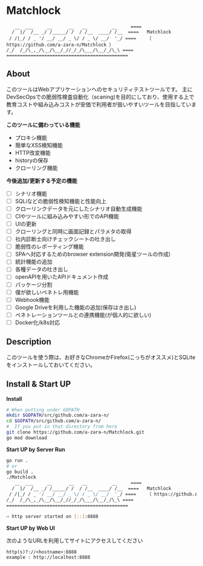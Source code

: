 # Matchlock
```
   __  ___     __      __   __         __     ====
  /  |/  /__ _/ /_____/ /  / /__  ____/ /__  ====   Matchlock
 / /|_/ / _ '/ __/ __/ _ \/ / _ \/ __/  '_/ ====	〔 https://github.com/a-zara-n/Matchlock 〕
/_/  /_/\_,_/\__/\__/_//_/_/\___/\__/_/\_\ ====
=============================================
```
## About
このツールはWebアプリケーションへのセキュリティテストツールです。
主にDevSecOpsでの脆弱性検査自動化（scaning)を目的にしており、使用する上で教育コストや組み込みコストが安価で利用者が扱いやすいツールを目指しています。

**このツールに備わっている機能**
- プロキシ機能
- 簡単なXSS検知機能
- HTTP改変機能
- historyの保存
- クローリング機能

**今後追加/更新する予定の機能**
- [ ] シナリオ機能
- [ ] SQLiなどの脆弱性検知機能と性能向上
- [ ] クローリンクデータを元にしたシナリオ自動生成機能
- [ ] CIやツールに組み込みやすい形でのAPI機能
- [ ] UIの更新
- [ ] クローリングと同時に画面記録とパラメタの取得
- [ ] 社内診断士向けチェックシートの吐き出し
- [ ] 脆弱性のレポーティング機能
- [ ] SPAへ対応するためのbrowser extension開発(衛星ツールの作成)
- [ ] 統計機能の追加
- [ ] 各種データの吐き出し
- [ ] openAPIを用いたAPIドキュメント作成
- [ ] パッケージ分割
- [ ] 僕が欲しいペネトレ用機能
- [ ] Webhook機能
- [ ] Google Driveを利用した機能の追加(保存はき出し)
- [ ] ペネトレーションツールとの連携機能(が個人的に欲しい)
- [ ] Docker化/k8s対応
## Description
このツールを使う際は、お好きなChromeかFirefox(こっちがオススメ)とSQLiteをインストールしておいてください。
## Install & Start UP
**Install**
```sh
# When putting under GOPATH
mkdir $GOPATH/src/github.com/a-zara-n/
cd $GOPATH/src/github.com/a-zara-n/
#  If you put in that directory from here
git clone https://github.com/a-zara-n/Matchlock.git
go mod download
```
**Start UP by Server Run**
```sh
go run .
# or
go build .
./Matchlock
   __  ___     __      __   __         __     ====
  /  |/  /__ _/ /_____/ /  / /__  ____/ /__  ====   Matchlock
 / /|_/ / _ '/ __/ __/ _ \/ / _ \/ __/  '_/ ====	〔 https://github.com/a-zara-n/Matchlock 〕
/_/  /_/\_,_/\__/\__/_//_/_/\___/\__/_/\_\ ====
=============================================

⇨ http server started on [::]:8888
```
**Start UP by Web UI**

次のようなURLを利用してサイトにアクセスしてください
```
http(s)?://<hostname>:8888
example : http://localhost:8888
```
